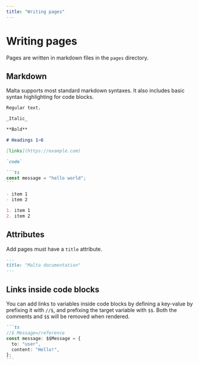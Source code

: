 ```yaml
---
title: "Writing pages"
---
```


# Writing pages

Pages are written in markdown files in the `pages` directory.

## Markdown

Malta supports most standard markdown syntaxes. It also includes basic syntax highlighting for code blocks.

````md
Regular text.

_Italic_

**Bold**

# Headings 1~6

[links](https://example.com)

`code`

```ts
const message = "hello world";
```

- item 1
- item 2

1. item 1
2. item 2
````

## Attributes

Add pages must have a `title` attribute.

```md
---
title: "Malta documentation"
---
```

## Links inside code blocks

You can add links to variables inside code blocks by defining a key-value by prefixing it with `//$`, and prefixing the target variable with `$$`. Both the comments and `$$` will be removed when rendered.

````md
```ts
//$ Message=/reference
const message: $$Message = {
  to: "user",
  content: "Hello!",
};
```
````
